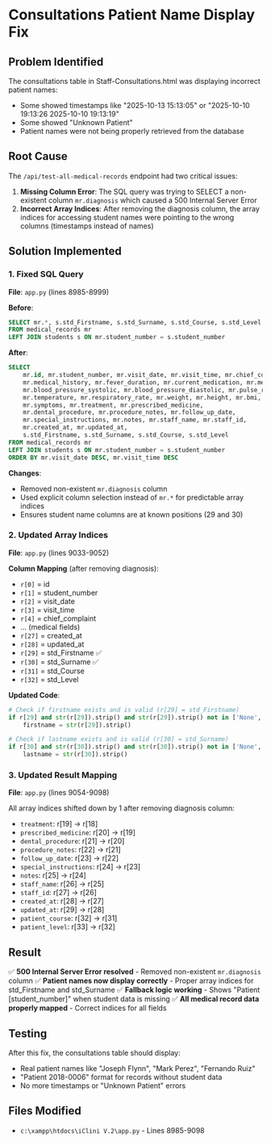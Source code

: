 # Consultations Patient Name Display Fix

## Problem Identified
The consultations table in Staff-Consultations.html was displaying incorrect patient names:
- Some showed timestamps like "2025-10-13 15:13:05" or "2025-10-10 19:13:26 2025-10-10 19:13:19"
- Some showed "Unknown Patient" 
- Patient names were not being properly retrieved from the database

## Root Cause
The `/api/test-all-medical-records` endpoint had two critical issues:

1. **Missing Column Error**: The SQL query was trying to SELECT a non-existent column `mr.diagnosis` which caused a 500 Internal Server Error
2. **Incorrect Array Indices**: After removing the diagnosis column, the array indices for accessing student names were pointing to the wrong columns (timestamps instead of names)

## Solution Implemented

### 1. Fixed SQL Query
**File**: `app.py` (lines 8985-8999)

**Before**:
```sql
SELECT mr.*, s.std_Firstname, s.std_Surname, s.std_Course, s.std_Level
FROM medical_records mr
LEFT JOIN students s ON mr.student_number = s.student_number
```

**After**:
```sql
SELECT 
    mr.id, mr.student_number, mr.visit_date, mr.visit_time, mr.chief_complaint,
    mr.medical_history, mr.fever_duration, mr.current_medication, mr.medication_schedule,
    mr.blood_pressure_systolic, mr.blood_pressure_diastolic, mr.pulse_rate, 
    mr.temperature, mr.respiratory_rate, mr.weight, mr.height, mr.bmi,
    mr.symptoms, mr.treatment, mr.prescribed_medicine,
    mr.dental_procedure, mr.procedure_notes, mr.follow_up_date, 
    mr.special_instructions, mr.notes, mr.staff_name, mr.staff_id,
    mr.created_at, mr.updated_at,
    s.std_Firstname, s.std_Surname, s.std_Course, s.std_Level
FROM medical_records mr
LEFT JOIN students s ON mr.student_number = s.student_number
ORDER BY mr.visit_date DESC, mr.visit_time DESC
```

**Changes**:
- Removed non-existent `mr.diagnosis` column
- Used explicit column selection instead of `mr.*` for predictable array indices
- Ensures student name columns are at known positions (29 and 30)

### 2. Updated Array Indices
**File**: `app.py` (lines 9033-9052)

**Column Mapping** (after removing diagnosis):
- `r[0]` = id
- `r[1]` = student_number
- `r[2]` = visit_date
- `r[3]` = visit_time
- `r[4]` = chief_complaint
- ... (medical fields)
- `r[27]` = created_at
- `r[28]` = updated_at
- `r[29]` = std_Firstname ✅
- `r[30]` = std_Surname ✅
- `r[31]` = std_Course
- `r[32]` = std_Level

**Updated Code**:
```python
# Check if firstname exists and is valid (r[29] = std_Firstname)
if r[29] and str(r[29]).strip() and str(r[29]).strip() not in ['None', 'NULL', '']:
    firstname = str(r[29]).strip()

# Check if lastname exists and is valid (r[30] = std_Surname)
if r[30] and str(r[30]).strip() and str(r[30]).strip() not in ['None', 'NULL', '']:
    lastname = str(r[30]).strip()
```

### 3. Updated Result Mapping
**File**: `app.py` (lines 9054-9098)

All array indices shifted down by 1 after removing diagnosis column:
- `treatment`: r[19] → r[18]
- `prescribed_medicine`: r[20] → r[19]
- `dental_procedure`: r[21] → r[20]
- `procedure_notes`: r[22] → r[21]
- `follow_up_date`: r[23] → r[22]
- `special_instructions`: r[24] → r[23]
- `notes`: r[25] → r[24]
- `staff_name`: r[26] → r[25]
- `staff_id`: r[27] → r[26]
- `created_at`: r[28] → r[27]
- `updated_at`: r[29] → r[28]
- `patient_course`: r[32] → r[31]
- `patient_level`: r[33] → r[32]

## Result
✅ **500 Internal Server Error resolved** - Removed non-existent `mr.diagnosis` column
✅ **Patient names now display correctly** - Proper array indices for std_Firstname and std_Surname
✅ **Fallback logic working** - Shows "Patient [student_number]" when student data is missing
✅ **All medical record data properly mapped** - Correct indices for all fields

## Testing
After this fix, the consultations table should display:
- Real patient names like "Joseph Flynn", "Mark Perez", "Fernando Ruiz"
- "Patient 2018-0006" format for records without student data
- No more timestamps or "Unknown Patient" errors

## Files Modified
- `c:\xampp\htdocs\iClini V.2\app.py` - Lines 8985-9098
